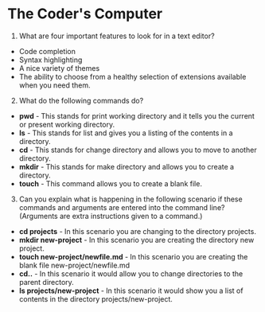 # The Coder's Computer

1. What are four important features to look for in a text editor? 
- Code completion
- Syntax highlighting
- A nice variety of themes
- The ability to choose from a healthy selection of extensions available when you need them. 


2. What do the following commands do?
- **pwd** - This stands for print working directory and it tells you the current or present working directory.
- **ls** - This stands for list and gives you a listing of the contents in a directory.
- **cd** - This stands for change directory and allows you to move to another directory.
- **mkdir** - This stands for make directory and allows you to create a directory.
- **touch** - This command allows you to create a blank file.  

3. Can you explain what is happening in the following scenario if these commands and arguments are entered into the command line? (Arguments are extra instructions given to a command.)

 - **cd projects** - In this scenario you are changing to the directory projects. 
 - **mkdir new-project** - In this scenario you are creating the directory new project. 
 - **touch new-project/newfile.md** - In this scenario you are creating the blank file new-project/newfile.md
 - **cd..** - In this scenario it would allow you to change directories to the parent directory. 
 - **ls projects/new-project** - In this scenario it would show you a list of contents in the directory projects/new-project. 
